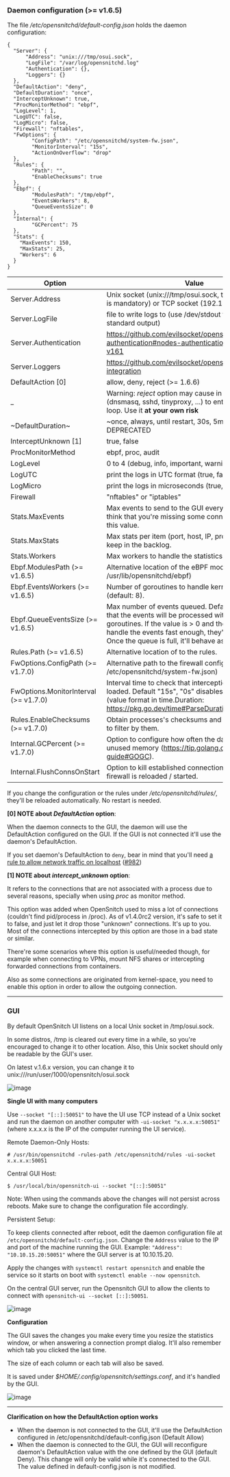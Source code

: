 ### Daemon configuration (>= v1.6.5)

The file _/etc/opensnitchd/default-config.json_ holds the daemon configuration:

```
{
  "Server": {
      "Address": "unix:///tmp/osui.sock",
      "LogFile": "/var/log/opensnitchd.log"
      "Authentication": {},
      "Loggers": {}
  },
  "DefaultAction": "deny",
  "DefaultDuration": "once",
  "InterceptUnknown": true,
  "ProcMonitorMethod": "ebpf",
  "LogLevel": 1,
  "LogUTC": false,
  "LogMicro": false,
  "Firewall": "nftables",
  "FwOptions": {
        "ConfigPath": "/etc/opensnitchd/system-fw.json",
        "MonitorInterval": "15s",
        "ActionOnOverflow": "drop"
  },
  "Rules": {
        "Path": "",
        "EnableChecksums": true
  },
  "Ebpf": {
        "ModulesPath": "/tmp/ebpf",
        "EventsWorkers": 8,
        "QueueEventsSize": 0
  },
  "Internal": {
        "GCPercent": 75
  },
  "Stats": {
    "MaxEvents": 150,
    "MaxStats": 25,
    "Workers": 6
  }
}
```

Option     | Value
-----------|------
Server.Address | Unix socket (unix:///tmp/osui.sock, the "unix:///" part is mandatory) or TCP socket (192.168.1.100:50051)
Server.LogFile | file to write logs to (use /dev/stdout to write logs to standard output)
Server.Authentication | https://github.com/evilsocket/opensnitch/wiki/Nodes-authentication#nodes-authentication-added-in-v161
Server.Loggers | https://github.com/evilsocket/opensnitch/wiki/SIEM-integration
DefaultAction [0] | allow, deny, reject (>= 1.6.6)
_ | Warning: _reject_ option may cause in some services (dnsmasq, sshd, tinyproxy, ...) to enter in an infinite loop. Use it **at your own risk**
~DefaultDuration~ | ~once, always, until restart, 30s, 5m, 15m, 30m, 1h~ DEPRECATED
InterceptUnknown [1] | true, false
ProcMonitorMethod | ebpf, proc, audit
LogLevel | 0 to 4 (debug, info, important, warning, error)
LogUTC | print the logs in UTC format (true, false)
LogMicro | print the logs in microseconds (true, false)
Firewall | "nftables" or "iptables"
Stats.MaxEvents | Max events to send to the GUI every second. If you think that you're missing some connections increased this value.
Stats.MaxStats | Max stats per item (port, host, IP, process, etc) to keep in the backlog.
Stats.Workers | Max workers to handle the statistics
Ebpf.ModulesPath (>= v1.6.5) | Alternative location of the eBPF modules (default /usr/lib/opensnitchd/ebpf)
Ebpf.EventsWorkers (>= v1.6.5) | Number of goroutines to handle kernel events (default: 8).
Ebpf.QueueEventsSize (>= v1.6.5) | Max number of events queued. Default 0, meaning that the events will be processed with the available goroutines. If the value is > 0 and the daemon can't handle the events fast enough, they'll be queued. Once the queue is full, it'll behave as it was of size 0.
Rules.Path (>= v1.6.5) | Alternative location of to the rules.
FwOptions.ConfigPath (>= v1.7.0) | Alternative path to the firewall configuration (default /etc/opensnitchd/system-fw.json)
FwOptions.MonitorInterval (>= v1.7.0) | Interval time to check that interception rules are loaded. Default "15s", "0s" disables the monitor (value format in time.Duration: https://pkg.go.dev/time#ParseDuration)
Rules.EnableChecksums (>= v1.7.0)| Obtain processes's checksums and allow create rules to filter by them.
Internal.GCPercent (>= v1.7.0)| Option to configure how often the daemon frees up unused memory (https://tip.golang.org/doc/gc-guide#GOGC).
Internal.FlushConnsOnStart | Option to kill established connections whenever the firewall is reloaded / started.

If you change the configuration or the rules under _/etc/opensnitchd/rules/_, they'll be reloaded automatically. No restart is needed.

**[0] NOTE about _DefaultAction_ option**:

When the daemon connects to the GUI, the daemon will use the DefaultAction configured on the GUI.
If the GUI is not connected it'll use the daemon's DefaultAction.

If you set daemon's DefaultAction to `deny`, bear in mind that you'll need [a rule to allow network traffic on localhost](https://github.com/evilsocket/opensnitch/issues/982#issuecomment-1621452594) ([#982](https://github.com/evilsocket/opensnitch/issues/982))

**[1] NOTE about _intercept_unknown_ option**:

 It refers to the connections that are not associated with a process due to several reasons, specially when using _proc_ as monitor method.

 This option was added when OpenSnitch used to miss a lot of connections (couldn't find pid/process in /proc). As of v1.4.0rc2 version, it's safe to set it  to false, and just let it drop those "unknown" connections. It's up to you. Most of the connections intercepted by this option are those in a bad state or similar.

 There're some scenarios where this option is useful/needed though, for example when connecting to VPNs, mount NFS shares or intercepting forwarded connections from containers.

Also as some connections are originated from kernel-space, you need to enable this option in order to allow the outgoing connection.

***

### GUI

By default OpenSnitch UI listens on a local Unix socket in /tmp/osui.sock.

In some distros, /tmp is cleared out every time in a while, so you're encouraged to change it to other location.
Also, this Unix socket should only be readable by the GUI's user.

On latest v.1.6.x version, you can change it to unix:///run/user/1000/opensnitch/osui.sock

![image](https://user-images.githubusercontent.com/2742953/216812535-111ab3ce-ad32-45d5-8d54-c0111b3a2fd2.png)


**Single UI with many computers**

Use `--socket "[::]:50051"` to have the UI use TCP instead of a Unix socket and run the daemon on another computer with `-ui-socket "x.x.x.x:50051"` (where x.x.x.x is the IP of the computer running the UI service).

Remote Daemon-Only Hosts:

`# /usr/bin/opensnitchd -rules-path /etc/opensnitchd/rules -ui-socket x.x.x.x:50051`

Central GUI Host:

`$ /usr/local/bin/opensnitch-ui --socket "[::]:50051"`

Note: When using the commands above the changes will not persist across reboots. Make sure to change the configuration file accordingly.

Persistent Setup:

To keep clients connected after reboot, edit the daemon configuration file at `/etc/opensnitchd/default-config.json`. Change the `Address`
value to the IP and port of the machine running the GUI. Example: `"Address": "10.10.15.20:50051"` where the GUI server is at 10.10.15.20.

Apply the changes with `systemctl restart opensnitch` and enable the service so it starts on boot with  `systemctl enable --now opensnitch`.

On the central GUI server, run the Opensnitch GUI to allow the clients to connect with `opensnitch-ui --socket [::]:50051`.

![image](https://user-images.githubusercontent.com/2742953/82752021-9d328380-9dbb-11ea-913e-80f7b551a6c7.png)

**Configuration**

The GUI saves the changes you make every time you resize the statistics window, or when answering a connection prompt dialog. It'll also remember which tab you clicked the last time.

The size of each column or each tab will also be saved.

It is saved under _$HOME/.config/opensnitch/settings.conf_, and it's handled by the GUI.

![image](https://user-images.githubusercontent.com/2742953/82752761-aa9e3c80-9dc0-11ea-90eb-992a99f0b878.png)

***

**Clarification on how the DefaultAction option works**

- When the daemon is not connected to the GUI, it'll use the DefaultAction configured in /etc/opensnitchd/default-config.json (Default Allow)
- When the daemon is connected to the GUI, the GUI will reconfigure daemon's DefaultAction value with the one defined by the GUI (default Deny).
  This change will only be valid while it's connected to the GUI. The value defined in default-config.json is not modified.


